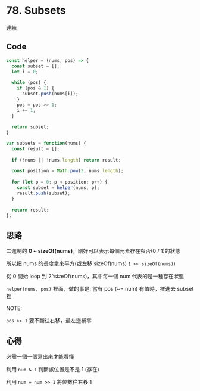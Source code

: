 # 78. Subsets

[連結](https://leetcode.com/problems/subsets/)

## Code

```javascript
const helper = (nums, pos) => {
  const subset = [];
  let i = 0;
  
  while (pos) {
    if (pos & 1) {
      subset.push(nums[i]);
    }
    pos = pos >> 1;
    i += 1;
  }
  
  return subset;
}

var subsets = function(nums) {
  const result = [];
  
  if (!nums || !nums.length) return result;
  
  const position = Math.pow(2, nums.length);
  
  for (let p = 0; p < position; p++) {
    const subset = helper(nums, p);
    result.push(subset);
  }
  
  return result;
};

```

## 思路

二進制的 **0 ~ sizeOf(nums)**，剛好可以表示每個元素存在與否(0 / 1)的狀態

所以把 nums 的長度拿來平方(或左移 sizeOf(nums) `1 << sizeOf(nums)`)

從 0 開始 loop 到 2^sizeOf(nums)，其中每一個 num 代表的是一種存在狀態

`helper(nums, pos)` 裡面，做的事是: 當有 pos (~= num) 有值時，推進去 subset 裡

NOTE:

`pos >> 1` 要不斷往右移，最左邊補零

## 心得

必需一個一個寫出來才能看懂

利用  `num & 1` 判斷該位置是不是 1 (存在)

利用 `num = num >> 1` 將位數往右移 1
